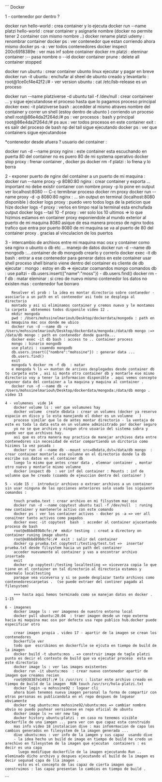 ´´´
  Docker
 
  1 - contenedor por dentro ?

  docker run hello-world  : crea container y lo ejecuta
  docker run --name platzi  hello-world  : crear container y asignarle nombre (docker no permite tener 2 container con mismo nombre ..)
  docker rename platzi udemy : renombrar container 
  docker ps : ver contenedor que estan corriendo ahora mismo 
  docker ps -a : ver todos contenedores 
  docker inspect 200c6918389e : ver mas inf sobre container 
  docker rm platzi : eleminar container :-- pasa nombre o --id
  docker container prune : delete all container stopped

  docker run ubuntu : crear container ubunto linux ejecutar y pagar en breve 
  docker run -it ubuntu : enchufar al sheel de ubunto creado y levantarlo :  root@1ce0cf4e42f2:/# - ver version ubuntu : cat /etc/lsb-release es un proceso

  docker run --name platziverse -d ubuntu tail -f /dev/null : crear containeer ... y sigue ejecutandose el proceso hasta que lo pagamos proceso principal
  docker exec -it platziverse bash : accedder al mismo atraves nombre del container y correr un shell (estoy dentro de ubunto ) corriendo un proceso shell 
  root@86e4da2f264d:/#  ps : ver procesos : bash y  principal
  root@86e4da2f264d:/# ps aux : ver todos procesos en este container
  exit : es salir del proceso de bash np del tail sigue ejecutando
  docker ps : ver que containers  sigue ejecutandose 
  

  *contenedor desde afuera ? 
  usuario del container :

   docker run -d --name proxy nginx : este container esta escuchando en puerta 80 del container no es puero 80 de mi systema operativo
   docker stop proxy : frenar container , docker ps 
   docker rm -f platzi : lo frena y lo borra 

   2 - exponer puerto de nginx del container a un puerto de mi maquina :
        docker run --name proxy -p 8080:80 nginx : crear container y exporta ... important no debe existir container con nombre proxy 
        -p lo pone en output ver localhost:8080  -- C-c termibnar proceso 
        docker rm proxy 
        docker run --name proxy -d -p 8080:80 nginx : ... sin output en terminal  (localhost:8080 disponible )
        docker logs proxy : puedo vero todos logs de la peticion que hize 
        docker logs -f proxy : verlos en timpo real la terminal esta enchufada output
        docker logs --tail 10 -f proxy : ver solo los 10 ultimos 
        => lo que hizimos estamos en container proxy exponiendole al mundo exterior al puerto de mi maquina 8080 asique de esa manera proceso de nginx
           todos trafico que entra por puerto 8080 de mi maquina se va al puerto de 80 del container proxy . gracias al vinculacion de los puertos  
  
   3 - intercambio de archivos entre mi maquina mac osx y container como sea nginx o ubunto o db  etc ... manejo de datos
       docker run -d --name db mongodb :....container de db mongodb crearlo y correrlo 
       docker exec -it db bash : entrar a ese contenedor para generar datos en este container usar shell  proceso shell
       binario viene dentro del container  es cliente de db ejecutar : mongo : estoy en db => ejecutar coamandos mongo
       comandos db :  use paltzi -   db.users.insert({"name":"moss"}) - db.users.find()
       docker rm -f db : matar eleminar : si creo de nuevo mismo contenedor los datos no existen mas : contenedor fue borraro 

       Resolver el prob : la idea es montar directorio sobre contanedor - asociarlo a un path en el contenedor asi todo se desplega al directorio 
       montado y asi si eliminamos container y cremos nuevo y le montamos  la carpeta  obtenemos todos disponile video 12 .
       mkdir mongoda
       pwd : /Users/mohssinelmariouh/Desktop/dockerdata/mongoda : path en mi mmaquina mac osx donde me ubico
       docker run -d --name db -v /Users/mohssinelmariouh/Desktop/dockerdata/mongoda:/data/db mongo :=> /data/db mongo : path en contenedor donde guarda...
       docker exec -it db bash : access to .. container process 
       mongo : binario mongodb 
       use platzi : coamndo mongodb
       db.users.insert({"nombre":"mohssine"}) : generar data ...
       db.users.find()
       exit 
       mongoda % docker rm -f db  : matar 
       e mongoda % ls => munton de arcivos desplegados desde container db to carpeta este , asi si monto otro container db y montarle ese mismo directorio voy a tener la informacion disponible . aqui vemos concepto exponer data del container a la maquina y maquina al container .
       docker run -d --name db -v /Users/mohssinelmariouh/Desktop/dockerdata/mongoda:/data/db mongo . video 13

    4 - volumenes  vide 14 
        docker volume ls : ver que volumunes hay 
        docker volume  create dbdata : crear un volumns (docker ya reservo espacio en disco y lo esta manejando el doker es un volumne   ) 
        proceso similar que lo de antes montar directorio - la ventaja de este es toda la data esta en un volumne administrado por docker seguro
        yo no se que archivo y ningun otro usuario del sistema sabra y puede ver que archivos hay. 
        asi que es otra manera muy practica de manejar archivos data entre contenedores sin necesidad de estar compartiendo un dirctorio como hizimos la vez pasada :
        docker run -d --name db --mount src=dbdata,dst=/data/db mongo  : crear container montarle ese volumne en el directorio donde la db escribe sus datos en el container db  
        luego lo mismo que antes crear data , elemnar container , montar otro nuevo y montarle mismo volumne
        docker inspect db  : ver inf del container : Mounts : inf de volumne que he creado (coamdo de ejeuccion dentro del container )
      
    5 - vide 15 :  introducir archivos o extraer archivos a un container sin usar ninguna de las opcciones anteriores solo usado los siguiente comandos :
        
        touch prueba.text : crear archivo en mi filsystem mac osx 
        docker run -d --name copytest ubuntu tail -f /dev/null  : runing new container y mantenerle activo con este comando
        docker ps : ver los container activos - docker ps -a => ver all conaitner tanto activos como pagados 
        docker exec -it copytest  bash  : acceder al container ajucantando proceso de bash 
        root@e8bbd89b8cfe:/#  mkdir testing  : creat a directory on container runing image ubuntu 
        root@e8bbd89b8cfe:/#  exit : salir del container 
        docker cp prueba.txt copytest:/testing/test.txt =>  insertar prueba.txt desde filsystem hacia un path del container  
        acceder nuevamente al container y vas a encontrar archivo insertado 
        exit
        docker cp copytest:/testing localtesting => viceverza copia lo que tiene en el container en tal directorio al directoria estamos y nomrmalo localtesting 
        paraque vea viceversa y si se puede desplazar tanto archivos como contenedorescarpetas .  (se puede extraer del continer pagado al filesystem)
  
        +++ hasta aqui hemos terminado como se manejan datos en docker . 1-15

    6 - imagenes 
        docker image ls : ver imagenes de nuestro entorno local 
        docker pull ubuntu:20.04  : traer imagen desde un repo externo hacia mi maquina mac osx por defecto usa repo publico hub.docker puede especificar otro 

        crear imagen propia . video 17 - apartir de la imagen se crean los contenedores 
        Dockerfile ver 
        todo que  escribimos en dockerfile se ejcuta en tiempo de build de la imagen 
        docker build -t ubuntu:mos . => construir image de tagle platzi punto es decir el contexto de build que va ejecutar proceso  esta en este directorio  
        docker image ls : ver las images existentes
        docker run -it ubuntu:mos  : crear nuevo contenedor apartir de imagen que creamos recien 
        root@938387e1491f:/# ls /usr/src : listar este archivo creado en tiempo de build de la imagen  RUN touch /usr/src/hola-platzi.txt
        docker login -u mohssine92 : logear cli 
        ahora bien tenemos nueva imagen personal la forma de compartir con otras personas es publicandola en el repo despues de loguear obviamente 
        docker tag ubuntu:mos mohssine92/ubuntu:mos => cambiar nombre obvio no puedo pushear versionese en repo oficial de ubuntu 
        docker image ls >= ver new tag 
        docker history ubuntu:platzi : en caso no tenemos visible dockerfile de una iamgen ... para ver con que capaz esta construido 
        mas info video 18 instalacion dive : mas infomrmacion de capa los cambios generados en filesystem de la imagen generada ... 
        dive ubuntu:mos : ver info de la iamgen y sus capaz  usando dive 
        - la idea hecho un build de image en tiempo de build he credo un arechivo en filesystem de la imagen que ejecutan  containers : es decir es una capa 
          luego modifique dockerfile de la imagen ejecutando Run .. eleminado dicho archivo y despues ejecutando el build de la imagen es decir segunad capa de lla imagen .
          esto es el concepto de las capaz de cierta imagen que construimos : las capaz presentan lo cambios en tiempo de build .

 
    




 

       
     



       



       

´´´